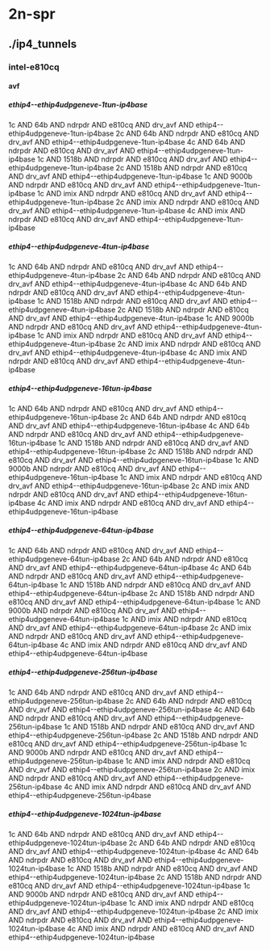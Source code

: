 # 2n-spr
## ./ip4_tunnels
### intel-e810cq
#### avf
##### ethip4--ethip4udpgeneve-1tun-ip4base
1c AND 64b AND ndrpdr AND e810cq AND drv_avf AND ethip4--ethip4udpgeneve-1tun-ip4base
2c AND 64b AND ndrpdr AND e810cq AND drv_avf AND ethip4--ethip4udpgeneve-1tun-ip4base
4c AND 64b AND ndrpdr AND e810cq AND drv_avf AND ethip4--ethip4udpgeneve-1tun-ip4base
1c AND 1518b AND ndrpdr AND e810cq AND drv_avf AND ethip4--ethip4udpgeneve-1tun-ip4base
2c AND 1518b AND ndrpdr AND e810cq AND drv_avf AND ethip4--ethip4udpgeneve-1tun-ip4base
1c AND 9000b AND ndrpdr AND e810cq AND drv_avf AND ethip4--ethip4udpgeneve-1tun-ip4base
1c AND imix AND ndrpdr AND e810cq AND drv_avf AND ethip4--ethip4udpgeneve-1tun-ip4base
2c AND imix AND ndrpdr AND e810cq AND drv_avf AND ethip4--ethip4udpgeneve-1tun-ip4base
4c AND imix AND ndrpdr AND e810cq AND drv_avf AND ethip4--ethip4udpgeneve-1tun-ip4base
##### ethip4--ethip4udpgeneve-4tun-ip4base
1c AND 64b AND ndrpdr AND e810cq AND drv_avf AND ethip4--ethip4udpgeneve-4tun-ip4base
2c AND 64b AND ndrpdr AND e810cq AND drv_avf AND ethip4--ethip4udpgeneve-4tun-ip4base
4c AND 64b AND ndrpdr AND e810cq AND drv_avf AND ethip4--ethip4udpgeneve-4tun-ip4base
1c AND 1518b AND ndrpdr AND e810cq AND drv_avf AND ethip4--ethip4udpgeneve-4tun-ip4base
2c AND 1518b AND ndrpdr AND e810cq AND drv_avf AND ethip4--ethip4udpgeneve-4tun-ip4base
1c AND 9000b AND ndrpdr AND e810cq AND drv_avf AND ethip4--ethip4udpgeneve-4tun-ip4base
1c AND imix AND ndrpdr AND e810cq AND drv_avf AND ethip4--ethip4udpgeneve-4tun-ip4base
2c AND imix AND ndrpdr AND e810cq AND drv_avf AND ethip4--ethip4udpgeneve-4tun-ip4base
4c AND imix AND ndrpdr AND e810cq AND drv_avf AND ethip4--ethip4udpgeneve-4tun-ip4base
##### ethip4--ethip4udpgeneve-16tun-ip4base
1c AND 64b AND ndrpdr AND e810cq AND drv_avf AND ethip4--ethip4udpgeneve-16tun-ip4base
2c AND 64b AND ndrpdr AND e810cq AND drv_avf AND ethip4--ethip4udpgeneve-16tun-ip4base
4c AND 64b AND ndrpdr AND e810cq AND drv_avf AND ethip4--ethip4udpgeneve-16tun-ip4base
1c AND 1518b AND ndrpdr AND e810cq AND drv_avf AND ethip4--ethip4udpgeneve-16tun-ip4base
2c AND 1518b AND ndrpdr AND e810cq AND drv_avf AND ethip4--ethip4udpgeneve-16tun-ip4base
1c AND 9000b AND ndrpdr AND e810cq AND drv_avf AND ethip4--ethip4udpgeneve-16tun-ip4base
1c AND imix AND ndrpdr AND e810cq AND drv_avf AND ethip4--ethip4udpgeneve-16tun-ip4base
2c AND imix AND ndrpdr AND e810cq AND drv_avf AND ethip4--ethip4udpgeneve-16tun-ip4base
4c AND imix AND ndrpdr AND e810cq AND drv_avf AND ethip4--ethip4udpgeneve-16tun-ip4base
##### ethip4--ethip4udpgeneve-64tun-ip4base
1c AND 64b AND ndrpdr AND e810cq AND drv_avf AND ethip4--ethip4udpgeneve-64tun-ip4base
2c AND 64b AND ndrpdr AND e810cq AND drv_avf AND ethip4--ethip4udpgeneve-64tun-ip4base
4c AND 64b AND ndrpdr AND e810cq AND drv_avf AND ethip4--ethip4udpgeneve-64tun-ip4base
1c AND 1518b AND ndrpdr AND e810cq AND drv_avf AND ethip4--ethip4udpgeneve-64tun-ip4base
2c AND 1518b AND ndrpdr AND e810cq AND drv_avf AND ethip4--ethip4udpgeneve-64tun-ip4base
1c AND 9000b AND ndrpdr AND e810cq AND drv_avf AND ethip4--ethip4udpgeneve-64tun-ip4base
1c AND imix AND ndrpdr AND e810cq AND drv_avf AND ethip4--ethip4udpgeneve-64tun-ip4base
2c AND imix AND ndrpdr AND e810cq AND drv_avf AND ethip4--ethip4udpgeneve-64tun-ip4base
4c AND imix AND ndrpdr AND e810cq AND drv_avf AND ethip4--ethip4udpgeneve-64tun-ip4base
##### ethip4--ethip4udpgeneve-256tun-ip4base
1c AND 64b AND ndrpdr AND e810cq AND drv_avf AND ethip4--ethip4udpgeneve-256tun-ip4base
2c AND 64b AND ndrpdr AND e810cq AND drv_avf AND ethip4--ethip4udpgeneve-256tun-ip4base
4c AND 64b AND ndrpdr AND e810cq AND drv_avf AND ethip4--ethip4udpgeneve-256tun-ip4base
1c AND 1518b AND ndrpdr AND e810cq AND drv_avf AND ethip4--ethip4udpgeneve-256tun-ip4base
2c AND 1518b AND ndrpdr AND e810cq AND drv_avf AND ethip4--ethip4udpgeneve-256tun-ip4base
1c AND 9000b AND ndrpdr AND e810cq AND drv_avf AND ethip4--ethip4udpgeneve-256tun-ip4base
1c AND imix AND ndrpdr AND e810cq AND drv_avf AND ethip4--ethip4udpgeneve-256tun-ip4base
2c AND imix AND ndrpdr AND e810cq AND drv_avf AND ethip4--ethip4udpgeneve-256tun-ip4base
4c AND imix AND ndrpdr AND e810cq AND drv_avf AND ethip4--ethip4udpgeneve-256tun-ip4base
##### ethip4--ethip4udpgeneve-1024tun-ip4base
1c AND 64b AND ndrpdr AND e810cq AND drv_avf AND ethip4--ethip4udpgeneve-1024tun-ip4base
2c AND 64b AND ndrpdr AND e810cq AND drv_avf AND ethip4--ethip4udpgeneve-1024tun-ip4base
4c AND 64b AND ndrpdr AND e810cq AND drv_avf AND ethip4--ethip4udpgeneve-1024tun-ip4base
1c AND 1518b AND ndrpdr AND e810cq AND drv_avf AND ethip4--ethip4udpgeneve-1024tun-ip4base
2c AND 1518b AND ndrpdr AND e810cq AND drv_avf AND ethip4--ethip4udpgeneve-1024tun-ip4base
1c AND 9000b AND ndrpdr AND e810cq AND drv_avf AND ethip4--ethip4udpgeneve-1024tun-ip4base
1c AND imix AND ndrpdr AND e810cq AND drv_avf AND ethip4--ethip4udpgeneve-1024tun-ip4base
2c AND imix AND ndrpdr AND e810cq AND drv_avf AND ethip4--ethip4udpgeneve-1024tun-ip4base
4c AND imix AND ndrpdr AND e810cq AND drv_avf AND ethip4--ethip4udpgeneve-1024tun-ip4base